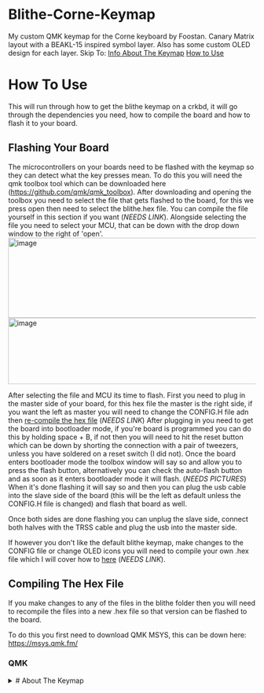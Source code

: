 # Blithe-Corne-Keymap
My custom QMK keymap for the Corne keyboard by Foostan. Canary Matrix layout with a BEAKL-15 inspired symbol layer. Also has some custom OLED design for each layer. 
Skip To:
[Info About The Keymap](#about-the-keymap)
[How to Use](#how-to-use)
# How To Use
This will run through how to get the blithe keymap on a crkbd, it will go through the dependencies you need, how to compile the board and how to flash it to your board.

## Flashing Your Board
The microcontrollers on your boards need to be flashed with the keymap so they can detect what the key presses mean. To do this you will need the qmk toolbox tool which can be downloaded here (https://github.com/qmk/qmk_toolbox). 
After downloading and opening the toolbox you need to select the file that gets flashed to the board, for this we press open then need to select the blithe.hex file. You can compile the file yourself in this section if you want [](#) (*NEEDS LINK*). Alongside selecting the file you need to select your MCU, that can be down with the drop down window to the right of 'open'. 
<img width="924" height="163" alt="image" src="https://github.com/user-attachments/assets/8de0f34e-d5cd-400d-8151-770485a8b902" />
<img width="927" height="135" alt="image" src="https://github.com/user-attachments/assets/c93c1e8c-ef4b-493b-b6cf-d89fa9a4be02" />

After selecting the file and MCU its time to flash. 
First you need to plug in the master side of your board, for this hex file the master is the right side, if you want the left as master you will need to change the CONFIG.H file adn then [re-compile the hex file](#) (*NEEDS LINK*)
After plugging in you need to get the board into bootloader mode, if you're board is programmed you can do this by holding space + B, if not then you will need to hit the reset button which can be down by shorting the connection with a pair of tweezers, unless you have soldered on a reset switch (I did not). 
Once the board enters bootloader mode the toolbox window will say so and allow you to press the flash button, alternatively you can check the auto-flash button and as soon as it enters bootloader mode it will flash.  (*NEEDS PICTURES*)
When it's done flashing it will say so and then you can plug the usb cable into the slave side of the board (this will be the left as default unless the CONFIG.H file is changed) and flash that board as well. 

Once both sides are done flashing you can unplug the slave side, connect both halves with the TRSS cable and plug the usb into the master side.

If however you don't like the default blithe keymap, make changes to the CONFIG file or change OLED icons you will need to compile your own .hex file which I will cover how to [here](#)    (*NEEDS LINK*).
## Compiling The Hex File
If you make changes to any of the files in the blithe folder then you will need to recompile the files into a new .hex file so that version can be flashed to the board. 

To do this you first need to download QMK MSYS, this can be down here: https://msys.qmk.fm/





### QMK 
<details>
<summary># About The Keymap</summary>
Skip To: 
[What Keyboard Layout It Uses (Canary)](#canary-layout)
[Modifier and Thumb Cluster Picking](#placement-of-modifier-and-layer-keys)
[Number Layer](#number-layer)
[Symbol Layer](#symbol-layer)
[Function Layer](#function-layer)
[OLED Screeen and Display] (#oled-screen)
  
## Canary Layout
This keyboard ditches the default qwerty layout for the Canary layout. 

Canary is a layout that is a branch off of Colemak-DH. It's a compilation of different ideas and optimizationg strategies from the alternative keyboard layout community. 
There is 2 different Canary layouts and for my Crkbd I am using the Canary Matrix verion. 

### Canary Matrix
The matrix version is designed for ortho-linear boards that have keys placed in a perfect grid to fix the disadvantages of the stagger with a normal keyboard. 
This is the exact layout: 

<img width="590" height="150" alt="image" src="https://github.com/user-attachments/assets/953381d7-909b-4a54-9784-5300dc8af382" />

>[!NOTE]-
> Ignore the symbols that would be shifted. For example , key will not become a < even if I hold shift. Those symbols are in another layer.
> The software to generate the image doesn't allow single symbol keys.

I picked Canary since:
- has a high roll count (55% of trigrams are rolls) which makes typing more flowy. 
- less pinky load by limiting the pinky to ~0% SFB's and decreasing redirects by arranging the vowels in a better way.
- similar to colemak-dh, even tho I am switching from qwerty and not colemak, if I decide to switch to colemak it will be way easier.

## Placement of Modifier and Layer Keys. 
### Outer Columns
My Corne board is a 3x6, so in addition to the 5 columns on each side for letters we can have an outer column on each hand for modifier keys like on a regular keyboard.

For the left: 
I chose to keep shift and ctrl since I play games and those buttons are used a lot. A regular board has caps lock but I never use it so I didn't include it here. Last 2 keys are tab and esc and I already wanted tab on my thumb key (*LINK*) so I kept escape. 

On the right: 
I kept Enter(STC) and Alt since those are used frequently. I also needed a key for my function layer which would hold the F keys and other misc, which I put in the bottom right (*LINK*). 

### Thumb Clusters 
One of the key features of the crkbd (*LINK*) is the 2 clusters of 3 keys that your thumbs can hit. These are for the most used and most important keys. 

My left thumb cluster holds: 
- Windows key as well as the key for my numbers layer.
- CTRL mod key.
- Space when pressed and tab when held. This puts space at the easiest spot to hit. *Here tab might be switched with enter since holding doesn't allow for smooth repition that tab would need like in coding.

My right thumb cluster holds: 
- Backspace, this makes the key much easier to press and could allow for easier combo for CTRL + BSPC which is frequently used.
- Shift mod key.
- Key held for my Symbol layer.

<img width="681" height="227" alt="image" src="https://github.com/user-attachments/assets/38f87fc2-bca8-4ac1-8120-45f74e2dac78" />

## Number Layer
Normal keyboards have a row above the letters that house the numbers and most symbols. The Corne board only has 3 rows so it can't have a row for numbers on the home layer. 
The solution for this is to have a layer key. My number layer key is located on the left thumb key in the left thumb cluster.

Originally I wanted a numpad on this layer but because of the crkbd having 3 rows only this would leave the 0 key having to be off in a weird column. This would've also meant having the numpad be 
completely one hand dominant which I didn't really want. 
Instead I just decided on a straight 1-0 line on the homerow that way it's not only on the home row which are easier to hit but also spreads the numbers out on both hands.

The last bits of the number layer are the operation signs which are in the same spot they are in the symbol layer so it's easier to learn. 
Lastly period and comma are in the same spot as they are in the base layer. 

<img width="659" height="240" alt="image" src="https://github.com/user-attachments/assets/2524c8fc-72bc-488c-92a5-02e78aaaf60c" />

## Symbol Layer 
Normal keyboard will have most symbols layered with the number layer. However a Corne board only has 3 rows, so it has no number row. Since our number row is similar to how numbers are
on a default layer we could just have some symbols under those (either shift activated or on their own layer) however this would force us to fit the other symbols around them and will cause symbols 
to not be in efficient spots to hit. 

Although this layer is a combination of a bunch of different options it takes main inspiration from the BEAKL 15 symbol layout. (*NEEDS LINK*)

<img width="670" height="246" alt="image" src="https://github.com/user-attachments/assets/ff2b8138-9375-46c0-986b-38414a2fffb8" />

The BEAKL layout uses an effort grid that shows the ease of pressing a certain kid, and it bases the placement of keys off of this grid. 
Although this 

The BEAKL 15 layout has a 3x3 backbone home block like a numpad, this makes it good for opening and closing symbols like ()[]{}<>. 
  
I did move around some of the BEAKL 15 symbols just to place them in places I found more favorable like moving the colons around and moving the arithmetic symbols.
I clustered the math symbols close together on the bottom row so I can repeat them in the number layer. 
Besides moving around symbols I also added some since the BEAKL 15 layout didn't include symbols like exclamation and question mark. I filled these in with the remaining slots mostly by trying to keep familiarty
with the standard layout with ! in the top left and ? in the bottom right. 
*These could be changed and moved around whether I find the effort grid more important or the familiarity from qwerty more important. Anyway using this should also feel free to make improvements based on what you like and prefer.*


## Function Layer
At this point most keys have been plotted in a layer on the board. However there are some keys that may be useful and important to have. These will be housed in the function layer that is activated by holding 
the key on the bottom right of the board. 

Firstly I felt the need to have the function keys (F1-12) on this layer. Just like the number layer I took inspiration from this layout (https://configure.zsa.io/ergodox-ez/layouts/mnNX/latest/1)
and decided to have them in a straight line on the top row. Having them on the top row makes it more familiar to the standard layout and also ensures I have to go out of my way to hit them.
(Don't want to accidentally hit Alt F4)

Second I decided to have the arrow keys since they are useful if you want to be efficient and not take your hands off the keyboard for something like text editing. Since this keyboard will 
be used for programming and typing a decent amount I find this neccessary. I also decided to duplicate this setup on both halves so each hand has their own set of arrow keys.
*Where the keys are right now is actually not the best according to the BEAKL effort grid since 3 will have a value above 1. I can make it better by shifting it up, however the F keys are there so I might change the F keys to the bottom row so that the arrow keys will be in a spot that is better to press. Moving it up a row will make 3/4 keys have a value of .5 instead of 1+.*

I then have page up and page down keys near the arrow keys just in case I need it. Page up and down are similar to the arrow keys since they make navigating easier. Although not used a lot I still put in the print screen key since I do use it once in a while, the same goes for the Caps Lock key.

<img width="671" height="284" alt="image" src="https://github.com/user-attachments/assets/f854a603-7de5-4f49-8733-301928bea49f" />

## OLED Screen
The corne v3 PCB allows for an OLED screen to be soldered on. Although this screen is small it can still be used to display some graphics. I'm sure there are good ideas out there that people use like displaying WPM or battery life if using a wireless board however I simply only wanted to display what layer I am on. 

I didn't have any ideas for fancy graphics so I chose a simple 3 letter + examples approach:
- Number layer has 'NUM 1234'
- Symbol layer has 'SYM !@#$'
- Function layer simple has 'FN'

To make these I made a file in inkscape with the size of the OLED I had which was 128x32 pixels. I when filled in the image with what I wanted mainly just inserting text and typing. After exporting the image I uploaded it to this website ([https://joric.github.io/qle/](https://javl.github.io/image2cpp/)) That turns it into the plain bytes for the image which you can copy and paste for your QMK file. 
**Make sure you match the orientation of your OLED. For you the preview photo might look how you want but might not work on the OLED, when I had problems with this I just rotated 180 degress (preview looked upside down) and it worked perfectly on the OLED.** 

I also decided to add a graphic that shows up if caps lock is in, I simply chose a small arrow design. *I did make each layer image with space so that the caps lock image could be overlayed on top (ex. if I have the symbol layer active but also caps lock) however they don't overlay by default so if I do want this I will have to tweak it so they do overlay* 

Lastly I changed the image that shows up when I am on the home layer, by default it shows 'corne' however I felt that I could add a little more. For my personal one I have 'corne' in simple text but I also added the name of my keymap 'Blithe' right under it, not only that but there was a little more space so I added a little logo.

These are just what I wanted to have, however in the future if I get a good idea or want to take the time to learn how to make a nice animation I might add that. 

Only other change I made was that I change the timeout for the OLED to a couple seconds. I don't always need to display what layer I am on, just the second or so that I change to it. This will also decrease the likelihood or burning the screen. 
</details>
